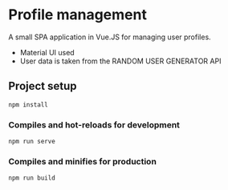 # Profile management

A small SPA application in Vue.JS for managing user profiles.
- Material UI used
- User data is taken from the RANDOM USER GENERATOR API

## Project setup
```
npm install
```

### Compiles and hot-reloads for development
```
npm run serve
```

### Compiles and minifies for production
```
npm run build
```
